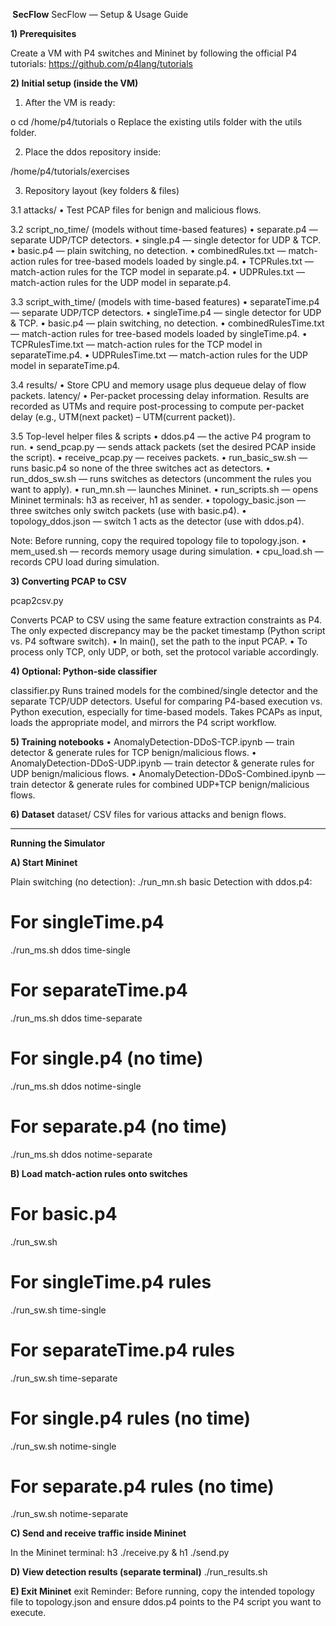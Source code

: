 **﻿ SecFlow**
SecFlow — Setup & Usage Guide

**1) Prerequisites**

Create a VM with P4 switches and Mininet by following the official P4 tutorials:
https://github.com/p4lang/tutorials

**2) Initial setup (inside the VM)**

1.  After the VM is ready:

o   cd /home/p4/tutorials
o   Replace the existing utils folder with the utils folder.

2.  Place the ddos repository inside:

/home/p4/tutorials/exercises

3. Repository layout (key folders & files)

3.1 attacks/
•   Test PCAP files for benign and malicious flows.

3.2 script_no_time/ (models without time-based features)
•   separate.p4 — separate UDP/TCP detectors.
•   single.p4 — single detector for UDP & TCP.
•   basic.p4 — plain switching, no detection.
•   combinedRules.txt — match-action rules for tree-based models loaded by single.p4.
•   TCPRules.txt — match-action rules for the TCP model in separate.p4.
•   UDPRules.txt — match-action rules for the UDP model in separate.p4.

3.3 script_with_time/ (models with time-based features)
•   separateTime.p4 — separate UDP/TCP detectors.
•   singleTime.p4 — single detector for UDP & TCP.
•   basic.p4 — plain switching, no detection.
•   combinedRulesTime.txt — match-action rules for tree-based models loaded by singleTime.p4.
•   TCPRulesTime.txt — match-action rules for the TCP model in separateTime.p4.
•   UDPRulesTime.txt — match-action rules for the UDP model in separateTime.p4.

3.4 results/
•   Store CPU and memory usage plus dequeue delay of flow packets.
latency/
•   Per-packet processing delay information. Results are recorded as UTMs and require post-processing to compute per-packet delay (e.g., UTM(next packet) – UTM(current packet)).

3.5 Top-level helper files & scripts
•   ddos.p4 — the active P4 program to run. 
•   send_pcap.py — sends attack packets (set the desired PCAP inside the script).
•   receive_pcap.py — receives packets.
•   run_basic_sw.sh — runs basic.p4 so none of the three switches act as detectors.
•   run_ddos_sw.sh — runs switches as detectors (uncomment the rules you want to apply).
•   run_mn.sh — launches Mininet.
•   run_scripts.sh — opens Mininet terminals: h3 as receiver, h1 as sender.
•   topology_basic.json — three switches only switch packets (use with basic.p4).
•   topology_ddos.json — switch 1 acts as the detector (use with ddos.p4).

Note: Before running, copy the required topology file to topology.json.
•   mem_used.sh — records memory usage during simulation.
•   cpu_load.sh — records CPU load during simulation.

**3) Converting PCAP to CSV**

pcap2csv.py

Converts PCAP to CSV using the same feature extraction constraints as P4. The only expected discrepancy may be the packet timestamp (Python script vs. P4 software switch).
•   In main(), set the path to the input PCAP.
•   To process only TCP, only UDP, or both, set the protocol variable accordingly.

**4) Optional: Python-side classifier**

classifier.py
Runs trained models for the combined/single detector and the separate TCP/UDP detectors. Useful for comparing P4-based execution vs. Python execution, especially for time-based models.
Takes PCAPs as input, loads the appropriate model, and mirrors the P4 script workflow.

**5) Training notebooks**
•   AnomalyDetection-DDoS-TCP.ipynb — train detector & generate rules for TCP benign/malicious flows.
•   AnomalyDetection-DDoS-UDP.ipynb — train detector & generate rules for UDP benign/malicious flows.
•   AnomalyDetection-DDoS-Combined.ipynb — train detector & generate rules for combined UDP+TCP benign/malicious flows.

**6) Dataset**
dataset/
CSV files for various attacks and benign flows.
________________________________________
**Running the Simulator**

**A) Start Mininet**

Plain switching (no detection):
./run_mn.sh basic
Detection with ddos.p4:

# For singleTime.p4
./run_ms.sh ddos time-single

# For separateTime.p4
./run_ms.sh ddos time-separate

# For single.p4 (no time)
./run_ms.sh ddos notime-single

# For separate.p4 (no time)
./run_ms.sh ddos notime-separate

**B) Load match-action rules onto switches**

# For basic.p4
./run_sw.sh

# For singleTime.p4 rules
./run_sw.sh time-single

# For separateTime.p4 rules
./run_sw.sh time-separate

# For single.p4 rules (no time)
./run_sw.sh notime-single

# For separate.p4 rules (no time)
./run_sw.sh notime-separate

**C) Send and receive traffic inside Mininet**

In the Mininet terminal:
h3 ./receive.py &
h1 ./send.py

**D) View detection results (separate terminal)**
./run_results.sh

**E) Exit Mininet**
exit
Reminder: Before running, copy the intended topology file to topology.json and ensure ddos.p4 points to the P4 script you want to execute.



